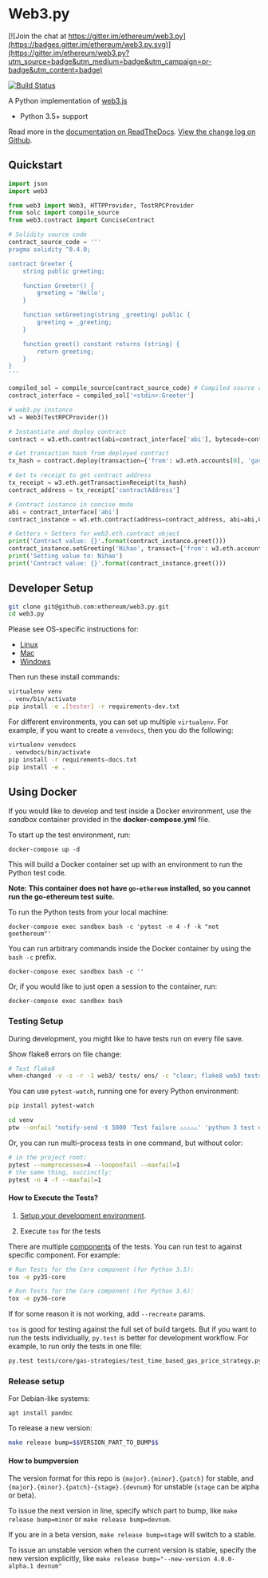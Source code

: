 # Web3.py

[![Join the chat at https://gitter.im/ethereum/web3.py](https://badges.gitter.im/ethereum/web3.py.svg)](https://gitter.im/ethereum/web3.py?utm_source=badge&utm_medium=badge&utm_campaign=pr-badge&utm_content=badge)

[![Build Status](https://travis-ci.org/ethereum/web3.py.png)](https://travis-ci.org/ethereum/web3.py)


A Python implementation of [web3.js](https://github.com/ethereum/web3.js)

* Python 3.5+ support

Read more in the [documentation on ReadTheDocs](http://web3py.readthedocs.io/). [View the change log on Github](docs/releases.rst).

## Quickstart

```python
import json
import web3

from web3 import Web3, HTTPProvider, TestRPCProvider
from solc import compile_source
from web3.contract import ConciseContract

# Solidity source code
contract_source_code = '''
pragma solidity ^0.4.0;

contract Greeter {
    string public greeting;

    function Greeter() {
        greeting = 'Hello';
    }

    function setGreeting(string _greeting) public {
        greeting = _greeting;
    }

    function greet() constant returns (string) {
        return greeting;
    }
}
'''

compiled_sol = compile_source(contract_source_code) # Compiled source code
contract_interface = compiled_sol['<stdin>:Greeter']

# web3.py instance
w3 = Web3(TestRPCProvider())

# Instantiate and deploy contract
contract = w3.eth.contract(abi=contract_interface['abi'], bytecode=contract_interface['bin'])

# Get transaction hash from deployed contract
tx_hash = contract.deploy(transaction={'from': w3.eth.accounts[0], 'gas': 410000})

# Get tx receipt to get contract address
tx_receipt = w3.eth.getTransactionReceipt(tx_hash)
contract_address = tx_receipt['contractAddress']

# Contract instance in concise mode
abi = contract_interface['abi']
contract_instance = w3.eth.contract(address=contract_address, abi=abi,ContractFactoryClass=ConciseContract)

# Getters + Setters for web3.eth.contract object
print('Contract value: {}'.format(contract_instance.greet()))
contract_instance.setGreeting('Nihao', transact={'from': w3.eth.accounts[0]})
print('Setting value to: Nihao')
print('Contract value: {}'.format(contract_instance.greet()))
```

## Developer Setup

```sh
git clone git@github.com:ethereum/web3.py.git
cd web3.py
```

Please see OS-specific instructions for:

- [Linux](docs/README-linux.md#Developer-Setup)
- [Mac](docs/README-osx.md#Developer-Setup)
- [Windows](docs/README-windows.md#Developer-Setup)

Then run these install commands:

```sh
virtualenv venv
. venv/bin/activate
pip install -e .[tester] -r requirements-dev.txt
```

For different environments, you can set up multiple `virtualenv`. For example, if you want to create a `venvdocs`, then you do the following:

```sh
virtualenv venvdocs
. venvdocs/bin/activate
pip install -r requirements-docs.txt
pip install -e .
```

## Using Docker

If you would like to develop and test inside a Docker environment, use the *sandbox* container provided in the **docker-compose.yml** file.

To start up the test environment, run:

```
docker-compose up -d
```

This will build a Docker container set up with an environment to run the Python test code.  

**Note: This container does not have `go-ethereum` installed, so you cannot run the go-ethereum test suite.**

To run the Python tests from your local machine:

```
docker-compose exec sandbox bash -c 'pytest -n 4 -f -k "not goethereum"'
```

You can run arbitrary commands inside the Docker container by using the `bash -c` prefix.

```
docker-compose exec sandbox bash -c ''
```

Or, if you would like to just open a session to the container, run:

```
docker-compose exec sandbox bash
```

### Testing Setup

During development, you might like to have tests run on every file save.

Show flake8 errors on file change:

```sh
# Test flake8
when-changed -v -s -r -1 web3/ tests/ ens/ -c "clear; flake8 web3 tests ens && echo 'flake8 success' || echo 'error'"
```

You can use `pytest-watch`, running one for every Python environment:

```sh
pip install pytest-watch

cd venv
ptw --onfail "notify-send -t 5000 'Test failure ⚠⚠⚠⚠⚠' 'python 3 test on web3.py failed'" ../tests ../web3
```

Or, you can run multi-process tests in one command, but without color:

```sh
# in the project root:
pytest --numprocesses=4 --looponfail --maxfail=1
# the same thing, succinctly:
pytest -n 4 -f --maxfail=1
```

#### How to Execute the Tests?

1. [Setup your development environment](https://github.com/ethereum/web3.py/#developer-setup).

2. Execute `tox` for the tests

There are multiple [components](https://github.com/ethereum/web3.py/blob/master/.travis.yml#L53) of the tests. You can run test to against specific component. For example:

```sh
# Run Tests for the Core component (for Python 3.5):
tox -e py35-core

# Run Tests for the Core component (for Python 3.6):
tox -e py36-core
```

If for some reason it is not working, add `--recreate` params.

`tox` is good for testing against the full set of build targets. But if you want to run the tests individually, `py.test` is better for development workflow. For example, to run only the tests in one file:

```sh
py.test tests/core/gas-strategies/test_time_based_gas_price_strategy.py
```

### Release setup

For Debian-like systems:
```
apt install pandoc
```

To release a new version:

```sh
make release bump=$$VERSION_PART_TO_BUMP$$
```

#### How to bumpversion

The version format for this repo is `{major}.{minor}.{patch}` for stable, and
`{major}.{minor}.{patch}-{stage}.{devnum}` for unstable (`stage` can be alpha or beta).

To issue the next version in line, specify which part to bump,
like `make release bump=minor` or `make release bump=devnum`.

If you are in a beta version, `make release bump=stage` will switch to a stable.

To issue an unstable version when the current version is stable, specify the
new version explicitly, like `make release bump="--new-version 4.0.0-alpha.1 devnum"`
